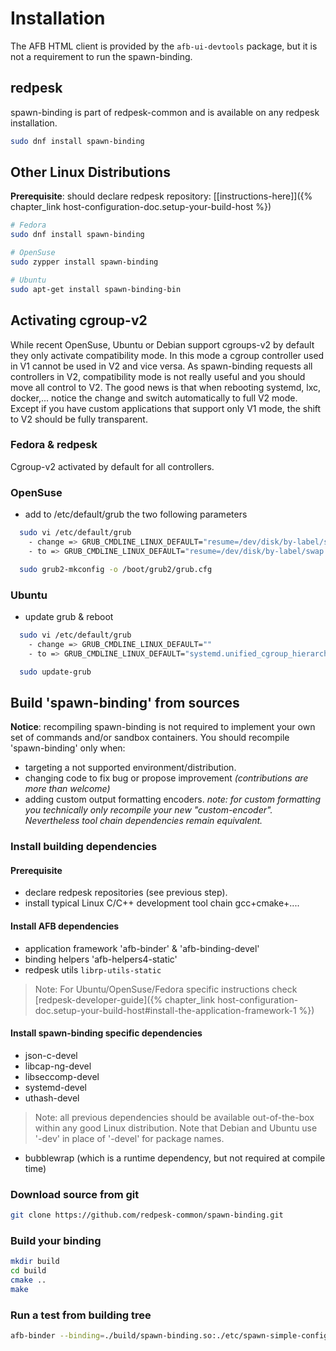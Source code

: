 # Installation

The AFB HTML client is provided by the `afb-ui-devtools` package, but it is not a requirement to run the spawn-binding.

## redpesk

spawn-binding is part of redpesk-common and is available on any redpesk installation.

```bash
sudo dnf install spawn-binding
```

## Other Linux Distributions

**Prerequisite**: should declare redpesk repository: [[instructions-here]]({% chapter_link host-configuration-doc.setup-your-build-host %})

```bash
# Fedora
sudo dnf install spawn-binding

# OpenSuse
sudo zypper install spawn-binding

# Ubuntu
sudo apt-get install spawn-binding-bin
```

## Activating cgroup-v2

While recent OpenSuse, Ubuntu or Debian support cgroups-v2 by default they only activate compatibility mode. In this mode a cgroup controller used in V1 cannot be used in V2 and vice versa. As spawn-binding requests all controllers in V2, compatibility mode is not really useful and you should move all control to V2. The good news is that when rebooting systemd, lxc, docker,... notice the change and switch automatically to full V2 mode. Except if you have custom applications that support only V1 mode, the shift to V2 should be fully transparent.

### Fedora & redpesk

Cgroup-v2 activated by default for all controllers.

### OpenSuse

* add to /etc/default/grub the two following parameters

```bash
  sudo vi /etc/default/grub
    - change => GRUB_CMDLINE_LINUX_DEFAULT="resume=/dev/disk/by-label/swap splash=silent quiet showopts"
    - to => GRUB_CMDLINE_LINUX_DEFAULT="resume=/dev/disk/by-label/swap splash=silent quiet showopts systemd.unified_cgroup_hierarchy=1 cgroup=no_v1=all"

  sudo grub2-mkconfig -o /boot/grub2/grub.cfg
```

### Ubuntu

* update grub & reboot

```bash
  sudo vi /etc/default/grub
    - change => GRUB_CMDLINE_LINUX_DEFAULT=""
    - to => GRUB_CMDLINE_LINUX_DEFAULT="systemd.unified_cgroup_hierarchy=1 cgroup=no_v1=all"

  sudo update-grub
```

## Build 'spawn-binding' from sources

**Notice**: recompiling spawn-binding is not required to implement your own set of commands and/or sandbox containers. You should recompile 'spawn-binding' only when:

* targeting a not supported environment/distribution.
* changing code to fix bug or propose improvement *(contributions are more than welcome)*
* adding custom output formatting encoders. *note: for custom formatting you technically only recompile your new "custom-encoder". Nevertheless tool chain dependencies remain equivalent.*

### Install building dependencies

#### Prerequisite

* declare redpesk repositories (see previous step).
* install typical Linux C/C++ development tool chain gcc+cmake+....

#### Install AFB dependencies

* application framework 'afb-binder' & 'afb-binding-devel'
* binding helpers 'afb-helpers4-static'
* redpesk utils `librp-utils-static`

> Note: For Ubuntu/OpenSuse/Fedora specific instructions check [redpesk-developer-guide]({% chapter_link host-configuration-doc.setup-your-build-host#install-the-application-framework-1 %})

#### Install spawn-binding specific dependencies

* json-c-devel
* libcap-ng-devel
* libseccomp-devel
* systemd-devel
* uthash-devel

> Note: all previous dependencies should be available out-of-the-box within any good Linux distribution. Note that Debian and Ubuntu use '-dev' in place of '-devel' for package names.

* bubblewrap (which is a runtime dependency, but not required at compile time)

### Download source from git

```bash
git clone https://github.com/redpesk-common/spawn-binding.git
```

### Build your binding

```bash
mkdir build
cd build
cmake ..
make
```

### Run a test from building tree

```bash
afb-binder --binding=./build/spawn-binding.so:./etc/spawn-simple-config.json -vvv
```

